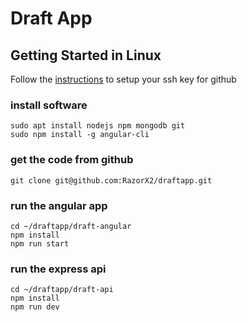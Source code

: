 # Draft App

## Getting Started in Linux
Follow the [instructions](https://help.github.com/en/articles/connecting-to-github-with-ssh) to setup your ssh key for github

### install software
```
sudo apt install nodejs npm mongodb git
sudo npm install -g angular-cli
```

### get the code from github
```
git clone git@github.com:RazorX2/draftapp.git
```

### run the angular app
```
cd ~/draftapp/draft-angular
npm install
npm run start
```

### run the express api
```
cd ~/draftapp/draft-api
npm install
npm run dev
```
